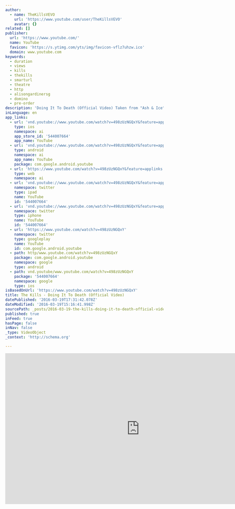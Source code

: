 ```yaml
---
author:
  - name: TheKillsVEVO
    url: 'https://www.youtube.com/user/TheKillsVEVO'
    avatar: {}
related: []
publisher:
  url: 'https://www.youtube.com/'
  name: YouTube
  favicon: 'https://s.ytimg.com/yts/img/favicon-vflz7uhzw.ico'
  domain: www.youtube.com
keywords:
  - duration
  - views
  - kills
  - thekills
  - smarturl
  - theatre
  - http
  - alisongardinersg
  - domino
  - pre-order
description: 'Doing It To Death (Official Video) Taken from "Ash & Ice" - the brand new album from The Kills, out June 3rd 2016.'
inLanguage: en
app_links:
  - url: 'vnd.youtube://www.youtube.com/watch?v=498zUzNGQxY&feature=applinks'
    type: ios
    namespace: ai
    app_store_id: '544007664'
    app_name: YouTube
  - url: 'vnd.youtube://www.youtube.com/watch?v=498zUzNGQxY&feature=applinks'
    type: android
    namespace: ai
    app_name: YouTube
    package: com.google.android.youtube
  - url: 'https://www.youtube.com/watch?v=498zUzNGQxY&feature=applinks'
    type: web
    namespace: ai
  - url: 'vnd.youtube://www.youtube.com/watch?v=498zUzNGQxY&feature=applinks'
    namespace: twitter
    type: ipad
    name: YouTube
    id: '544007664'
  - url: 'vnd.youtube://www.youtube.com/watch?v=498zUzNGQxY&feature=applinks'
    namespace: twitter
    type: iphone
    name: YouTube
    id: '544007664'
  - url: 'https://www.youtube.com/watch?v=498zUzNGQxY'
    namespace: twitter
    type: googleplay
    name: YouTube
    id: com.google.android.youtube
  - path: http/www.youtube.com/watch?v=498zUzNGQxY
    package: com.google.android.youtube
    namespace: google
    type: android
  - path: vnd.youtube/www.youtube.com/watch?v=498zUzNGQxY
    package: '544007664'
    namespace: google
    type: ios
isBasedOnUrl: 'https://www.youtube.com/watch?v=498zUzNGQxY'
title: The Kills - Doing It To Death (Official Video)
datePublished: '2016-03-19T17:31:42.078Z'
dateModified: '2016-03-19T15:16:41.998Z'
sourcePath: _posts/2016-03-19-the-kills-doing-it-to-death-official-video.md
published: true
inFeed: true
hasPage: false
inNav: false
_type: VideoObject
_context: 'http://schema.org'

---
```

<iframe src="https://cdn.embedly.com/widgets/media.html?src=https%3A%2F%2Fwww.youtube.com%2Fembed%2F498zUzNGQxY%3Ffeature%3Doembed&amp;url=https%3A%2F%2Fwww.youtube.com%2Fwatch%3Fv%3D498zUzNGQxY&amp;image=https%3A%2F%2Fi.ytimg.com%2Fvi%2F498zUzNGQxY%2Fhqdefault.jpg&amp;key=b7d04c9b404c499eba89ee7072e1c4f7&amp;type=text%2Fhtml&amp;schema=youtube" width="854" height="480" scrolling="no" frameborder="0" allowfullscreen="allowfullscreen" style=""></iframe>